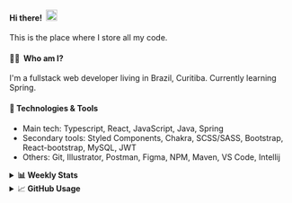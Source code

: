 #### Hi there!&nbsp;&nbsp;<img src="https://media.giphy.com/media/hvRJCLFzcasrR4ia7z/giphy.gif" width="20px">
This is the place where I store all my code.

#### 👨‍💻 &nbsp;Who am I?
I'm a fullstack web developer living in Brazil, Curitiba. Currently learning Spring.

#### 🔧&nbsp;Technologies & Tools
- Main tech: Typescript, React, JavaScript, Java, Spring </br>
- Secondary tools: Styled Components, Chakra, SCSS/SASS, Bootstrap, React-bootstrap, MySQL, JWT </br>
- Others: Git, Illustrator, Postman, Figma, NPM, Maven, VS Code, Intellij </br> 


<details>
  <summary><b> 📊&nbsp;Weekly Stats</b></summary>
<!--START_SECTION:waka-->

```text
Java             28 hrs 19 mins  █████████████▒░░░░░░░░░░░   53.94 %
TypeScript       18 hrs 53 mins  █████████░░░░░░░░░░░░░░░░   35.99 %
C++              4 hrs 4 mins    ██░░░░░░░░░░░░░░░░░░░░░░░   07.77 %
Properties       22 mins         ▒░░░░░░░░░░░░░░░░░░░░░░░░   00.73 %
XML              11 mins         ░░░░░░░░░░░░░░░░░░░░░░░░░   00.37 %
HTML             10 mins         ░░░░░░░░░░░░░░░░░░░░░░░░░   00.32 %
```

<!--END_SECTION:waka-->
</details>

<details>
  <summary>&#x1f4c8;<b> GitHub Usage</b></summary>
  
[![Top Langs](https://github-readme-stats.vercel.app/api/top-langs/?username=gxlpes&&langs_count=9&layout=compact)](https://github.com/anuraghazra/github-readme-stats)

</details>
